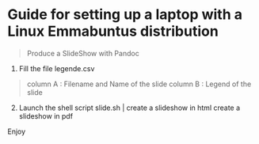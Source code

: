 # Guide for setting up a laptop with a Linux Emmabuntus distribution

> Produce a SlideShow with Pandoc 

1. Fill the file legende.csv 

> column A : Filename and Name of the slide
> column B : Legend of the slide

2. Launch the shell script slide.sh <html> | <pdf>
    <html> create a slideshow in html
    <pdf>  create a slideshow in pdf
      
Enjoy       
